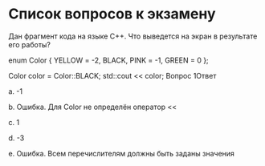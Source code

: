 # Список вопросов к экзамену

Дан фрагмент кода на языке С++. Что выведется на экран в результате его работы?

enum Color {
    YELLOW = -2,
    BLACK,
    PINK = -1,
    GREEN = 0
};

Color color = Color::BLACK;
std::cout << color;
Вопрос 1Ответ

a.
-1


b.
Ошибка. Для Color не определён оператор <<


c.
1


d.
-3


e.
Ошибка. Всем перечислителям должны быть заданы значения
